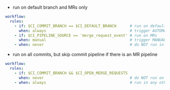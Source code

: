 - run on default branch and MRs only
```yaml
workflow:
  rules:
    - if: $CI_COMMIT_BRANCH == $CI_DEFAULT_BRANCH      # run on default branch
      when: always                                     # trigger AUTOMATICALLY
    - if: $CI_PIPELINE_SOURCE == 'merge_request_event' # run on MRs
      when: manual                                     # trigger MANUALLY
    - when: never                                      # do NOT run in any other case
```

- run on all commits, but skip commit pipeline if there is an MR pipeline
```yaml
workflow:
  rules:
    - if: $CI_COMMIT_BRANCH && $CI_OPEN_MERGE_REQUESTS
      when: never                                      # do NOT run on commits if there is an MR opened
    - when: always                                     # run in any other case
```
